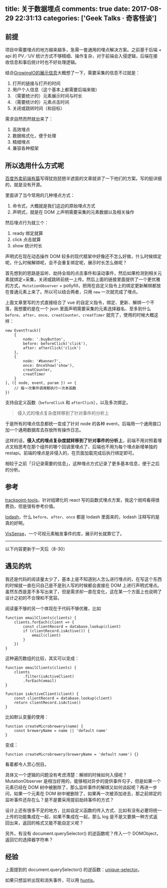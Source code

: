 title: 关于数据埋点
comments: true
date: 2017-08-29 22:31:13
categories: ['Geek Talks · 奇客怪谈']
---
## 前提
项目中需要埋点的地方越来越多，急需一套通用的埋点解决方案。之前基于后端 + api 的 PV／UV 统计方式不够精细、操作复杂，对于前端会入侵逻辑，后端在接收信息和事后统计时也不好处理逻辑。

结合[GrowingIO的展示信息](https://help.growingio.com/Features/overview.html)大概想了一下，需要采集的信息不过就是：
1. 打开的链接与打开的时间
2. 用户个人信息（这个基本上都需要后端来做）
3. （需要统计的）元素展示时间与时长
4. （需要统计的）元素点击时间
5. 关闭或跳转时间（和目标）

需求自然而然就出来了：
1. 高效埋点
2. 数据格式化，便于处理
3. 精细埋点
4. 兼容各种框架

## 所以选用什么方式呢
[百度外卖前端有篇](https://zhuanlan.zhihu.com/p/27659302)写得犹抱琵琶半遮面的文章就讲了一下他们的方案。写的挺详细的，就是没有开源。

里面讲了当今常用的几种埋点方式：
1. 命令式，大概就是我们这边的原始埋点方式
2. 声明式，就是在 DOM 上声明需要采集的元素数据以及相关操作

然后埋点行为就三个：
1. ready 绑定就算
2. click 点击就算
3. show 统计时长

声明式在现在动态操作 DOM 较多的现代框架中好像还不怎么好做，什么时候绑定呢，什么时候解绑呢，会不会重复绑定呢，展示时长怎么做呢？

首先想到的思路是监听、劫持全局的点击事件和滚动事件，然后如果检测到相关元素就绑定+采集，关闭或跳转前统一上传。然后上面的链接里面提供了一个更优雅的方式，`MutationObserver` + pollyfill，把用在自定义指令上的绑定更新解绑都放在普通元素上来了。所以可以结合两者，只用 `new` 一次就完成了埋点。

上面文章里写的方式直接结合了 vue 的自定义指令，绑定、更新、解绑一个不落，我想要的是在一个 json 里面声明需要采集的元素选择器名、至多到什么 `before`、`after`、`once`、`creatCounter`、`creatTimer` 就完了，使用的时候大概这样：
```
new EventTrack([
    {
        node: '.buyButton',
        before: beforeClick('click'),
        after: afterClick('click')
    },
    {
        node: '#banner7',
        once: OnceShow('show'),
        creatCounter,
        creatTimer
    }
], ({ node, event, param }) => {
    // 每一次事件调用都执行一次本函数
})
```
支持自定义函数（`beforeClick` 和 `afterClick`），以及多次绑定。

> 侵入式的埋点复杂度转移到了针对事件的分析上

于是所有的埋点信息都统一变成了针对 node 的各种 event，后端用一个通用接口加一个通用数据库去存放所有操作日志。

这样的话，**侵入式的埋点复杂度就转移到了针对事件的分析上**，前端不用对照着埋点文档思考在那个组件的哪个回调里埋点了、后端也不用为每个埋点新增单独的 restapi。前端的埋点是非侵入的，在页面加载完成后执行绑定即可。

相较于之前「只记录需要的信息」，这种埋点方式记录了更多基本信息，便于之后的分析。


## 参考
[trackpoint-tools](https://github.com/Qquanwei/trackpoint-tools)，针对组建化的 react 写的函数式埋点方案，我这个弱鸡看得很费劲，但是很有参考价值。

[lodash](https://github.com/lodash/lodash)，什么 `before`、`after`、`once` 都是 lodash 里面来的，lodash 注释写的是真的好啊。

[VisSense](https://github.com/vissense/vissense)，一个可视元素触发事件的库，展示时长就靠它了。

---

以下内容更新于一天后（8-30）

## 遇见的坑
我还是代码的阅读量太少了，基本上是不知道别人怎么进行埋点的，在写这个东西的时候就一直在问自己是不是别人写的时候都会直接在 DOM 上进行声明式埋点。虽然东西是差不多写出来了，但是需求却一直在变化，这在某一个方面上也说明了设计之初的不合理和不宽容。

阅读量不够的另一个体现在于代码不够优雅，比如
```
function emailClients(clients) {
    clients.forEach(client => {
        const clientRecord = database.lookup(client)
        if (clientRecord.isActive()) {
            email(client)
        }
    })
}
```

这种遍历数组的比较，其实可以变成：
```
function emailClients(clients) {
    clients
        .filter(isActiveClient)
        .forEach(email)
}

function isActiveClient(client) {
    const clientRecord = database.lookup(client)
    return clientRecord.isActive()
}
```

比如默认变量的使用：
```
function createMicrobrewery(name) {
    const breweryName = name || 'default name'
}
```

变成：
```
function createMicrobrewery(breweryName = 'default name') {}
```

看着都令人赏心悦目。

具体又一个逻辑的问题没有考虑清楚：解绑的时候如何入侵呢？ MutationObserver 是相当好用的，能够相对异步的提供事件勾子，但是如果一个元素已经在 DOM 树中被删除了，那么监听事件的解绑又如何谈起呢？再进一步问，如果一个元素在 DOM 树中被删除了，如果再一次被添加进去，那之前绑定的监听事件还存在么？是不是要采用提前劫持事件的方式？

设计上还有很多不足的地方，比如自定义函数的传入方式、比如有没有必要将统一上传的功能集成在一起，如果不集成在一起，那么 log 是不是又要换一种方式返回出来，返回的格式又能不能自定义呢？

另外，有没有 document.querySelector() 的逆函数呢？传入一个 DOMObject，返回它的选择器字符串？

## 经验

上面提到的 document.querySelector() 的逆函数：[unique-selector](https://github.com/ericclemmons/unique-selector)。

如果只想监听出现和消失事件，可以用 [huntjs](https://github.com/jeremenichelli/hunt)。
